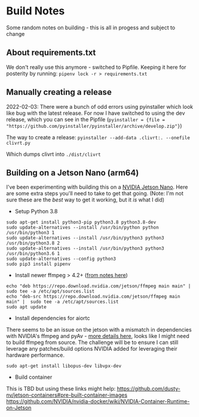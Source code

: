 # Build Notes
Some random notes on building - this is all in progess and subject to change

## About requirements.txt
We don't really use this anymore - switched to Pipfile. Keeping it here for posterity by running:
`pipenv lock -r > requirements.txt`

## Manually creating a release
2022-02-03: There were a bunch of odd errors using pyinstaller which look like bug with the latest release. For now I have switched to using the dev release, which you can see in the Pipfile (`pyinstaller = {file = "https://github.com/pyinstaller/pyinstaller/archive/develop.zip"}`)

The way to create a release:
`pyinstaller --add-data .clivrt:. --onefile clivrt.py`

Which dumps clivrt into `./dist/clivrt`

## Building on a Jetson Nano (arm64)
I've been experimenting with building this on a [NVIDIA Jetson Nano](https://developer.nvidia.com/embedded/jetson-nano-developer-kit). Here are some extra steps you'll need to take to get that going.
(Note: I'm not sure these are the *best* way to get it working, but it *is* what I did)


* Setup Python 3.8
```
sudo apt-get install python3-pip python3.8 python3.8-dev
sudo update-alternatives --install /usr/bin/python python /usr/bin/python3 1
sudo update-alternatives --install /usr/bin/python3 python3 /usr/bin/python3.8 2
sudo update-alternatives --install /usr/bin/python3 python3 /usr/bin/python3.6 1
sudo update-alternatives --config python3
sudo pip3 install pipenv
```
* Install newer ffmpeg > 4.2+ ([from notes here](https://forums.developer.nvidia.com/t/hardware-accelerated-video-playback-with-l4t-ffmpeg/154019))
```
echo "deb https://repo.download.nvidia.com/jetson/ffmpeg main main" |  sudo tee -a /etc/apt/sources.list
echo "deb-src https://repo.download.nvidia.com/jetson/ffmpeg main main" |  sudo tee -a /etc/apt/sources.list
sudo apt update
```

* Install dependencies for aiortc

There seems to be an issue on the jetson with a mismatch in dependencies with NVIDIA's ffmpeg and pyAv - [more details here](https://github.com/PyAV-Org/PyAV/issues/619), looks like I might need to build ffmpeg from source. The challenge will be to ensure I can still leverage any patches/build options NVIDIA added for leveraging their hardware performance.
```
sudo apt-get install libopus-dev libvpx-dev
```

* Build container

This is TBD but using these links might help: https://github.com/dusty-nv/jetson-containers#pre-built-container-images
https://github.com/NVIDIA/nvidia-docker/wiki/NVIDIA-Container-Runtime-on-Jetson
